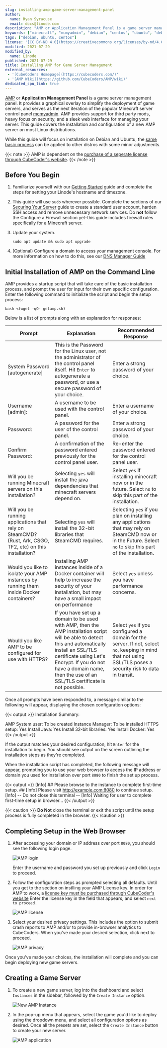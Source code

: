 ```yaml
---
slug: installing-amp-game-server-management-panel
author:
  name: Ryan Syracuse
  email: docs@linode.com
description: "AMP or Application Management Panel is a game server management panel. It provides a graphical overlay to simplify the deployment of game servers, and is additionally the next iteration of the Minecraft server control panel mcmyadmin. AMP provides support for third party mods, heavy focus on security and a sleek web interface for managing your server. This guide covers the installation and configuration of a new McMyAdmin server on most Linux distributions."
keywords: ["minecraft", "mcmyadmin", "debian", "centos", "ubuntu", "debian 9"]
tags: ["debian, ubuntu, centos"]
license: '[CC BY-ND 4.0](https://creativecommons.org/licenses/by-nd/4.0)'
modified: 2021-07-29
modified_by:
  name: Linode
published: 2021-07-29
title: Installing AMP for Game Server Management
external_resources:
 - '[CubeCoders Homepage](https://cubecoders.com/)'
 - '[AMP Wiki](https://github.com/CubeCoders/AMP/wiki)'
dedicated_cpu_link: true
---
```


[AMP](https://cubecoders.com/AMP) or **Application Management Panel** is a game server management panel. It provides a graphical overlay to simplify the deployment of game servers, and serves as the next iteration of the popular Minecraft server control panel [mcmyadmin](https://www.mcmyadmin.com/). AMP provides support for third party mods, heavy focus on security, and a sleek web interface for managing your server. This guide covers the installation and configuration of a new AMP server on most Linux distributions.

While this guide will focus on installation on Debian and Ubuntu, the [same basic process](https://cubecoders.com/AMPInstall) can be applied to other distros with some minor adjustments.

{{< note >}}
AMP is dependent on the [purchase of a seperate license through CubeCoder's website]().
{{< /note >}}

## Before You Begin

1.  Familiarize yourself with our [Getting Started](/docs/getting-started/) guide and complete the steps for setting your Linode's hostname and timezone.

1.  This guide will use `sudo` wherever possible. Complete the sections of our [Securing Your Server](/docs/security/securing-your-server) guide to create a standard user account, harden SSH access and remove unnecessary network services. Do **not** follow the Configure a Firewall section yet–this guide includes firewall rules specifically for a Minecraft server.

1.  Update your system.

        sudo apt update && sudo apt upgrade

1. (Optional) Configure a domain to access your management console. For more information on how to do this, see our [DNS Manager Guide](https://www.linode.com/docs/guides/dns-manager/)

## Initial Installation of AMP on the Command Line

AMP provides a startup script that will take care of the basic installation process, and prompt the user for input for their own specific configuration. Enter the following command to initialize the script and begin the setup process:

    bash <(wget -qO- getamp.sh)

Below is a list of prompts along with an explanation for responses:

| Prompt | Explanation | Recommended Response |
| ----------- | ----------- | ----------- |
| System Password [autogenerate] | This is the Password for the Linux user, not the administrator of the control panel itself. Hit `Enter` to autogenerate a password, or use a secure password of your choice. | Enter a strong password of your choice. |
| Username [admin]: | A username to be used with the control panel. | Enter a username of your choice. |
| Password: | A password for the user of the control panel. | Enter a strong password of your choice. |
| Confirm Password: | A confirmation of the password entered previously for the control panel user. | Re-enter the password entered for the control panel user. |
| Will you be running Minecraft servers on this installation? | Selecting `yes` will install the java dependencies that minecraft servers depend on. | Select `yes` if installing minecraft now or in the future. Select `no` to skip this part of the installation. |
| Will you be running applications that rely on SteamCMD? (Rust, Ark, CSGO, TF2, etc) on this installation? | Selecting `yes` will install the 32-bit libraries that SteamCMD requires. | Selecting `yes` if you plan on installing any applications that may rely on SteamCMD now or in the Future. Select `no` to skip this part of the installation. |
| Would you like to isolate your AMP instances by running them inside Docker containers? | Installing AMP instances inside of a Docker container will help to increase the security of your installation, but may have a small impact on performance | Select `yes` unless you have performance concerns. |
| Would you like AMP to be configured for use with HTTPS? | If you have set up a domain to be used with AMP, then the AMP installation script will be able to detect this and automatically install an SSL/TLS certificate using Let's Encrypt. If you do not have a domain name, then the use of an SSL/TLS certificate is not possible.| Select `yes` if you configured a domain for the server. If not, select `no`, keeping in mind that not using SSL/TLS poses a security risk to data in transit. |

Once all prompts have been responded to, a message similar to the following will appear, displaying the chosen configuration options:

{{< output >}}
Installation Summary:

AMP System user:		To be created
Instance Manager:		To be installed
HTTPS setup:			Yes
Install Java:			Yes
Install 32-bit libraries:	Yes
Install Docker:			Yes
{{< /output >}}

If the output matches your desired configuration, hit `Enter` for the installation to begin. You should see output on the screen outlining the installation steps as they're completed.

When the installation script has completed, the following message will appear, prompting you to use your web browser to access the IP address or domain you used for installation over port `8080` to finish the set up process.

{{< output >}}
[Info] ## Please browse to the instance to complete first-time setup. ##
[Info] Please visit http://example.com:8080 to continue setup.
[Info] -- Do not close this terminal --
[Info] Waiting for user to complete first-time setup in browser...
{{< /output >}}

{{< caution >}}
**Do Not** close the terminal or exit the script until the setup process is fully completed in the browser.
{{< /caution >}}

## Completing Setup in the Web Browser

1. After accessing your domain or IP address over port `8080`, you should see the following login page.

    ![AMP login](amplogin.png)

    Enter the username and password you set up previously and click `Login` to proceed.

1. Follow the configuration steps as prompted selecting all defaults. Until you get to the section on instlling your AMP License key. In order for AMP to work, a [license key must be purchased through CubeCoder's website](https://cubecoders.com/AMP#buyAMP) Enter the license key in the field that appears, and select `next to proceed.`

    ![AMP license](amplicense.png)

1. Select your desired privacy settings. This includes the option to submit crash reports to AMP and/or to provide in-browser analytics to CubeCoders. When you've made your desired selection, click next to proceed.

    ![AMP privacy](ampprivacy.png)

Once you've made your choices, the installation will complete and you can begin deploying new game servers.

## Creating a Game Server

1. To create a new game server, log into the dashboard and select `Instances` in the sidebar, followed by the `Create Instance` option.

    ![New AMP Instance](ampinstance.png)

1. In the pop-up menu that appears, select the game you'd like to deploy using the dropdown menu, and select all configuration options as desired. Once all the presets are set, select the `Create Instance` button to create your new server.

    ![AMP application](ampapplication.png)